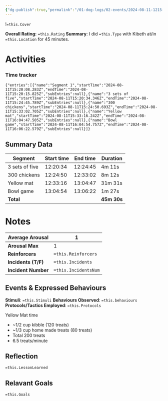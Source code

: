 ```yaml
---
{"dg-publish":true,"permalink":"/01-dog-logs/02-events/2024-08-11-1215-kibeth-multi/","tags":["#Doggos/Activity"],"noteIcon":"","created":"2024-08-11T12:14:48.480-03:00","updated":"2024-08-11T20:14:49.535-03:00"}
---
```


!`=this.Cover`

**Overall Rating:** `=this.Rating`
**Summary**: I did `=this.Type` with Kibeth at/in `=this.Location` for 45 minutes.
# Activities
### Time tracker
```simple-time-tracker
{"entries":[{"name":"Segment 1","startTime":"2024-08-11T15:20:08.283Z","endTime":"2024-08-11T15:20:15.825Z","subEntries":null},{"name":"3 sets of five","startTime":"2024-08-11T15:20:34.346Z","endTime":"2024-08-11T15:24:45.789Z","subEntries":null},{"name":"300 chickens","startTime":"2024-08-11T15:24:50.693Z","endTime":"2024-08-11T15:33:02.705Z","subEntries":null},{"name":"Yellow mat","startTime":"2024-08-11T15:33:16.242Z","endTime":"2024-08-11T16:04:47.505Z","subEntries":null},{"name":"Bowl game","startTime":"2024-08-11T16:04:54.757Z","endTime":"2024-08-11T16:06:22.579Z","subEntries":null}]}
```

## Summary Data

| Segment        | Start time | End time | Duration    |
| -------------- | ---------- | -------- | ----------- |
| 3 sets of five | 12:20:34   | 12:24:45 | 4m 11s      |
| 300 chickens   | 12:24:50   | 12:33:02 | 8m 12s      |
| Yellow mat     | 12:33:16   | 13:04:47 | 31m 31s     |
| Bowl game      | 13:04:54   | 13:06:22 | 1m 27s      |
| **Total**      |            |          | **45m 30s** |

# Notes

| **Average Arousal** | 1   |
| ------------------- | -------------------- |
| **Arousal Max**     | 1   |
| **Reinforcers**     | `=this.Reinforcers`  |
| **Incidents (T/F)** | `=this.Incidents`    |
| **Incident Number** | `=this.IncidentsNum` |
## Events & Expressed Behaviours
**Stimuli**: `=this.Stimuli`
**Behaviours Observed**: `=this.behaviours`
**Protocols/Tactics Employed**: `=this.Protocols`

Yellow Mat time  
- ~1/2 cup kibble (120 treats)
- ~1/3 cup home made treats (80 treats)
- Total 200 treats
- 6.5 treats/minute

## Reflection
`=this.LessonLearned`

## Relavant Goals
`=this.Goals`
